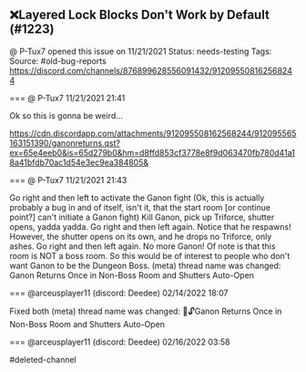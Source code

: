 ## ❌Layered Lock Blocks Don't Work by Default (#1223)
@ P-Tux7 opened this issue on 11/21/2021
Status: needs-testing
Tags: 
Source: #old-bug-reports https://discord.com/channels/876899628556091432/912095508162568244


=== @ P-Tux7 11/21/2021 21:41

Ok so this is gonna be weird...

https://cdn.discordapp.com/attachments/912095508162568244/912095565163151390/ganonreturns.qst?ex=65e4eeb0&is=65d279b0&hm=d8ffd853cf3778e8f9d063470fb780d41a18a41bfdb70ac1d54e3ec9ea384805&

=== @ P-Tux7 11/21/2021 21:43

Go right and then left to activate the Ganon fight (Ok, this is actually probably a bug in and of itself, isn't it, that the start room [or continue point?] can't initiate a Ganon fight)
Kill Ganon, pick up Triforce, shutter opens, yadda yadda. Go right and then left again.
Notice that he respawns! However, the shutter opens on its own, and he drops no Triforce, only ashes. Go right and then left again.
No more Ganon!
Of note is that this room is NOT a boss room. So this would be of interest to people who don't want Ganon to be the Dungeon Boss.
(meta) thread name was changed: Ganon Returns Once in Non-Boss Room and Shutters Auto-Open

=== @arceusplayer11 (discord: Deedee) 02/14/2022 18:07

Fixed both
(meta) thread name was changed: 💊🔓Ganon Returns Once in Non-Boss Room and Shutters Auto-Open

=== @arceusplayer11 (discord: Deedee) 02/16/2022 03:58

#deleted-channel
